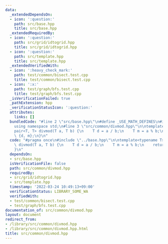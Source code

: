 ```yaml
---
data:
  _extendedDependsOn:
  - icon: ':question:'
    path: src/base.hpp
    title: src/base.hpp
  _extendedRequiredBy:
  - icon: ':question:'
    path: src/grid/idtogrid.hpp
    title: src/grid/idtogrid.hpp
  - icon: ':question:'
    path: src/template.hpp
    title: src/template.hpp
  _extendedVerifiedWith:
  - icon: ':heavy_check_mark:'
    path: test/common/bisect.test.cpp
    title: test/common/bisect.test.cpp
  - icon: ':x:'
    path: test/graph/bfs.test.cpp
    title: test/graph/bfs.test.cpp
  _isVerificationFailed: true
  _pathExtension: hpp
  _verificationStatusIcon: ':question:'
  attributes:
    links: []
  bundledCode: "#line 2 \"src/base.hpp\"\n#define _USE_MATH_DEFINES\n#include <bits/stdc++.h>\n\
    using namespace std;\n#line 3 \"src/common/divmod.hpp\"\n\ntemplate<typename T>\n\
    pair<T, T> divmod(T a, T b) {\n    T d = a / b;\n    T m = a % b;\n    return\
    \ {d, m};\n}\n"
  code: "#pragma once\n#include \"../base.hpp\"\n\ntemplate<typename T>\npair<T, T>\
    \ divmod(T a, T b) {\n    T d = a / b;\n    T m = a % b;\n    return {d, m};\n\
    }\n"
  dependsOn:
  - src/base.hpp
  isVerificationFile: false
  path: src/common/divmod.hpp
  requiredBy:
  - src/grid/idtogrid.hpp
  - src/template.hpp
  timestamp: '2022-03-24 10:49:13+09:00'
  verificationStatus: LIBRARY_SOME_WA
  verifiedWith:
  - test/common/bisect.test.cpp
  - test/graph/bfs.test.cpp
documentation_of: src/common/divmod.hpp
layout: document
redirect_from:
- /library/src/common/divmod.hpp
- /library/src/common/divmod.hpp.html
title: src/common/divmod.hpp
---
```

